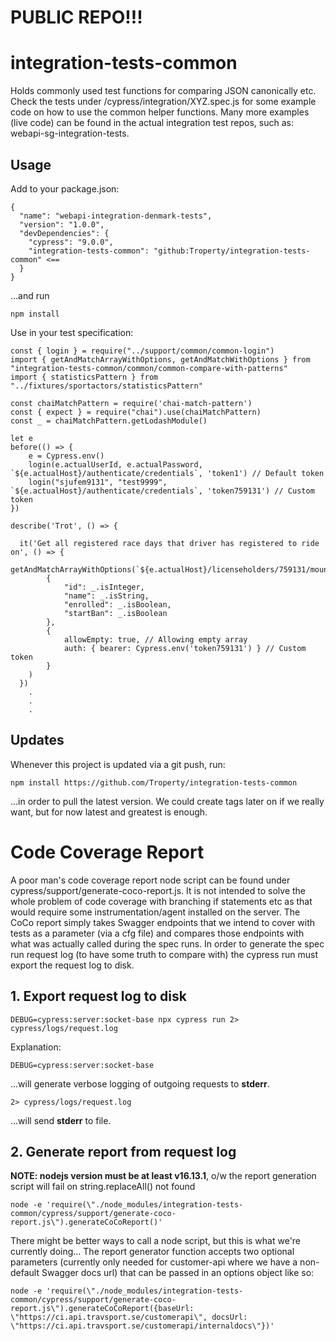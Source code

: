 # PUBLIC REPO!!!
# integration-tests-common

Holds commonly used test functions for comparing JSON canonically etc. Check the tests under /cypress/integration/XYZ.spec.js for some example code on how to use the common helper functions. Many more examples (live code) can be found in the actual integration test repos, such as: webapi-sg-integration-tests.

## Usage
Add to your package.json:
```
{
  "name": "webapi-integration-denmark-tests",
  "version": "1.0.0",
  "devDependencies": {
    "cypress": "9.0.0",
    "integration-tests-common": "github:Troperty/integration-tests-common" <==
  }
}
```
...and run
```
npm install
```

Use in your test specification:
```
const { login } = require("../support/common/common-login")
import { getAndMatchArrayWithOptions, getAndMatchWithOptions } from "integration-tests-common/common/common-compare-with-patterns"
import { statisticsPattern } from "../fixtures/sportactors/statisticsPattern"

const chaiMatchPattern = require('chai-match-pattern')
const { expect } = require("chai").use(chaiMatchPattern)
const _ = chaiMatchPattern.getLodashModule()

let e
before(() => {
    e = Cypress.env()
    login(e.actualUserId, e.actualPassword, `${e.actualHost}/authenticate/credentials`, 'token1') // Default token
    login("sjufem9131", "test9999", `${e.actualHost}/authenticate/credentials`, 'token759131') // Custom token
})

describe('Trot', () => {
    
  it('Get all registered race days that driver has registered to ride on', () => {
    getAndMatchArrayWithOptions(`${e.actualHost}/licenseholders/759131/mountings`,
        {
            "id": _.isInteger,
            "name": _.isString,
            "enrolled": _.isBoolean,
            "startBan": _.isBoolean
        },
        {
            allowEmpty: true, // Allowing empty array
            auth: { bearer: Cypress.env('token759131') } // Custom token
        }
    )
  })
    .
    .
    .
```

## Updates
Whenever this project is updated via a git push, run:
```
npm install https://github.com/Troperty/integration-tests-common
```
...in order to pull the latest version. We could create tags later on if we really want, but for now latest and greatest is enough.


# Code Coverage Report
A poor man's code coverage report node script can be found under cypress/support/generate-coco-report.js.
It is not intended to solve the whole problem of code coverage with branching if statements etc as that would require some instrumentation/agent installed on the server. The CoCo report simply takes Swagger endpoints that we intend to cover with tests as a parameter (via a cfg file) and compares those endpoints with what was actually called during the spec runs. In order to generate the spec run request log (to have some truth to compare with) the cypress run must export the request log to disk.
## 1. Export request log to disk
```
DEBUG=cypress:server:socket-base npx cypress run 2> cypress/logs/request.log
```
Explanation:
```
DEBUG=cypress:server:socket-base
```
...will generate verbose logging of outgoing requests to **stderr**.
```
2> cypress/logs/request.log
```
...will send **stderr** to file.

## 2. Generate report from request log
**NOTE: nodejs version must be at least v16.13.1**, o/w the report generation script will fail on string.replaceAll() not found
```
node -e 'require(\"./node_modules/integration-tests-common/cypress/support/generate-coco-report.js\").generateCoCoReport()'
```
There might be better ways to call a node script, but this is what we're currently doing... The report generator function accepts two optional parameters (currently only needed for customer-api where we have a non-default Swagger docs url) that can be passed in an options object like so: 
```
node -e 'require(\"./node_modules/integration-tests-common/cypress/support/generate-coco-report.js\").generateCoCoReport({baseUrl: \"https://ci.api.travsport.se/customerapi\", docsUrl: \"https://ci.api.travsport.se/customerapi/internaldocs\"})'
```


